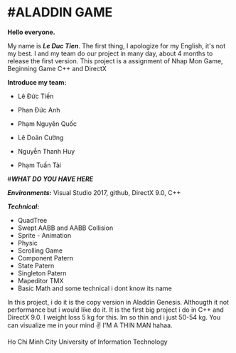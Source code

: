 #ALADDIN GAME
===
   **Hello everyone.**

My name is ***Le Duc Tien***. The first thing,  I apologize for my English, it's not my best. I and my team do our project in many day, about 4 months to release the first version. This project is a assignment of Nhap Mon Game, Beginning Game C++ and DirectX
   
**Introduce my team:**

- Lê Đức Tiến

- Phan Đức Anh

- Phạm Nguyên Quốc

- Lê Doãn Cường

- Nguyễn Thanh Huy

- Phạm Tuấn Tài

#***WHAT DO YOU HAVE HERE***				

***Environments:*** Visual Studio 2017, github, DirectX 9.0, C++

***Technical:***  
*  QuadTree
*  Swept AABB and AABB Collision
*  Sprite - Animation
*  Physic
*  Scrolling Game
*  Component Patern 
*  State     Patern 
*  Singleton Patern 
*  Mapeditor TMX
*  Basic Math
and some technical i dont know its name

 In this project, i do it is the copy version in Aladdin Genesis. Althougth it not performance but i would like do it. It is the first big project i do in C++ and DirectX 9.0. I weight loss 5 kg for this. Im so thin and i just 50-54 kg. You can visualize me in your mind ✌️  I'M A THIN MAN hahaa.

Ho Chi Minh City University of Information Technology
